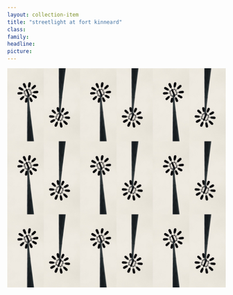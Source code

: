 ```yaml
---
layout: collection-item
title: "streetlight at fort kinneard"
class:	
family:
headline:
picture:
---
```


[![streetlight at fort kinneard](/assets/img/photos/streetlight-fort-kinneard-1200x1200.jpg)](/assets/img/photos/streetlight-fort-kinneard-1200x1200.jpg)